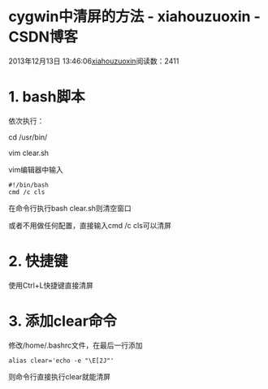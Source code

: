 # cygwin中清屏的方法 - xiahouzuoxin - CSDN博客





2013年12月13日 13:46:06[xiahouzuoxin](https://me.csdn.net/xiahouzuoxin)阅读数：2411








# 1. bash脚本

依次执行：

cd /usr/bin/

vim clear.sh




vim编辑器中输入



```
#!/bin/bash
cmd /c cls
```



在命令行执行bash clear.sh则清空窗口




或者不用做任何配置，直接输入cmd /c cls可以清屏



# 2. 快捷键

使用Ctrl+L快捷键直接清屏






# 3. 添加clear命令



修改/home/.bashrc文件，在最后一行添加


`alias clear='echo -e "\E[2J"'`


则命令行直接执行clear就能清屏













